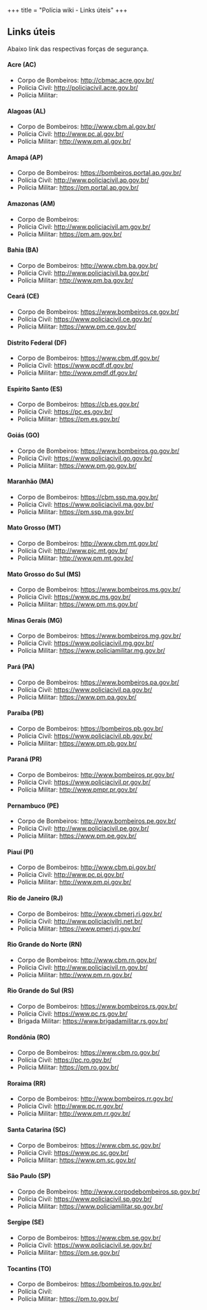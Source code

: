 +++
title = "Polícia wiki - Links úteis"
+++

## Links úteis

Abaixo link das respectivas forças de segurança.

#### Acre (AC)

* Corpo de Bombeiros: http://cbmac.acre.gov.br/
* Polícia Civil: http://policiacivil.acre.gov.br/
* Polícia Militar:

#### Alagoas (AL)

* Corpo de Bombeiros: http://www.cbm.al.gov.br/
* Polícia Civil: http://www.pc.al.gov.br/
* Polícia Militar: http://www.pm.al.gov.br/

#### Amapá (AP)

* Corpo de Bombeiros: https://bombeiros.portal.ap.gov.br/
* Polícia Civil: http://www.policiacivil.ap.gov.br/
* Polícia Militar: https://pm.portal.ap.gov.br/

#### Amazonas (AM)

* Corpo de Bombeiros:
* Polícia Civil: http://www.policiacivil.am.gov.br/
* Polícia Militar: https://pm.am.gov.br/

#### Bahia (BA)

* Corpo de Bombeiros: http://www.cbm.ba.gov.br/
* Polícia Civil: http://www.policiacivil.ba.gov.br/
* Polícia Militar: http://www.pm.ba.gov.br/

#### Ceará (CE)

* Corpo de Bombeiros: https://www.bombeiros.ce.gov.br/
* Polícia Civil: https://www.policiacivil.ce.gov.br/
* Polícia Militar: https://www.pm.ce.gov.br/

#### Distrito Federal (DF)

* Corpo de Bombeiros: https://www.cbm.df.gov.br/
* Polícia Civil: https://www.pcdf.df.gov.br/
* Polícia Militar: http://www.pmdf.df.gov.br/

#### Espírito Santo (ES)

* Corpo de Bombeiros: https://cb.es.gov.br/
* Polícia Civil: https://pc.es.gov.br/
* Polícia Militar: https://pm.es.gov.br/

#### Goiás (GO)

* Corpo de Bombeiros: https://www.bombeiros.go.gov.br/
* Polícia Civil: https://www.policiacivil.go.gov.br/
* Polícia Militar: https://www.pm.go.gov.br/

#### Maranhão (MA)

* Corpo de Bombeiros: https://cbm.ssp.ma.gov.br/
* Polícia Civil: https://www.policiacivil.ma.gov.br/
* Polícia Militar: https://pm.ssp.ma.gov.br/

#### Mato Grosso (MT)

* Corpo de Bombeiros: http://www.cbm.mt.gov.br/
* Polícia Civil: http://www.pjc.mt.gov.br/
* Polícia Militar: http://www.pm.mt.gov.br/

#### Mato Grosso do Sul (MS)

* Corpo de Bombeiros: https://www.bombeiros.ms.gov.br/
* Polícia Civil: https://www.pc.ms.gov.br/
* Polícia Militar: https://www.pm.ms.gov.br/

#### Minas Gerais (MG)

* Corpo de Bombeiros: https://www.bombeiros.mg.gov.br/
* Polícia Civil: https://www.policiacivil.mg.gov.br/
* Polícia Militar: https://www.policiamilitar.mg.gov.br/

#### Pará (PA)

* Corpo de Bombeiros: https://www.bombeiros.pa.gov.br/
* Polícia Civil: https://www.policiacivil.pa.gov.br/
* Polícia Militar: https://www.pm.pa.gov.br/

#### Paraíba (PB)

* Corpo de Bombeiros: https://bombeiros.pb.gov.br/
* Polícia Civil: https://www.policiacivil.pb.gov.br/
* Polícia Militar: https://www.pm.pb.gov.br/

#### Paraná (PR)

* Corpo de Bombeiros: http://www.bombeiros.pr.gov.br/
* Polícia Civil: https://www.policiacivil.pr.gov.br/
* Polícia Militar: http://www.pmpr.pr.gov.br/

#### Pernambuco (PE)

* Corpo de Bombeiros: http://www.bombeiros.pe.gov.br/
* Polícia Civil: http://www.policiacivil.pe.gov.br/
* Polícia Militar: https://www.pm.pe.gov.br/

#### Piauí (PI)

* Corpo de Bombeiros: http://www.cbm.pi.gov.br/
* Polícia Civil: http://www.pc.pi.gov.br/
* Polícia Militar: http://www.pm.pi.gov.br/

#### Rio de Janeiro (RJ)

* Corpo de Bombeiros: http://www.cbmerj.rj.gov.br/
* Polícia Civil: http://www.policiacivilrj.net.br/
* Polícia Militar: https://www.pmerj.rj.gov.br/

#### Rio Grande do Norte (RN)

* Corpo de Bombeiros: http://www.cbm.rn.gov.br/
* Polícia Civil: http://www.policiacivil.rn.gov.br/
* Polícia Militar: http://www.pm.rn.gov.br/

#### Rio Grande do Sul (RS)

* Corpo de Bombeiros: https://www.bombeiros.rs.gov.br/
* Polícia Civil: https://www.pc.rs.gov.br/
* Brigada Militar: https://www.brigadamilitar.rs.gov.br/

#### Rondônia (RO)

* Corpo de Bombeiros: https://www.cbm.ro.gov.br/
* Polícia Civil: https://pc.ro.gov.br/
* Polícia Militar: https://pm.ro.gov.br/

#### Roraima (RR)

* Corpo de Bombeiros: http://www.bombeiros.rr.gov.br/
* Polícia Civil: http://www.pc.rr.gov.br/
* Polícia Militar: http://www.pm.rr.gov.br/

#### Santa Catarina (SC)

* Corpo de Bombeiros: https://www.cbm.sc.gov.br/
* Polícia Civil: https://www.pc.sc.gov.br/
* Polícia Militar: https://www.pm.sc.gov.br/

#### São Paulo (SP)

* Corpo de Bombeiros: http://www.corpodebombeiros.sp.gov.br/
* Polícia Civil: https://www.policiacivil.sp.gov.br/
* Polícia Militar: https://www.policiamilitar.sp.gov.br/

#### Sergipe (SE)

* Corpo de Bombeiros: https://www.cbm.se.gov.br/
* Polícia Civil: https://www.policiacivil.se.gov.br/
* Polícia Militar: https://pm.se.gov.br/

#### Tocantins (TO)

* Corpo de Bombeiros: https://bombeiros.to.gov.br/
* Polícia Civil:
* Polícia Militar: https://pm.to.gov.br/